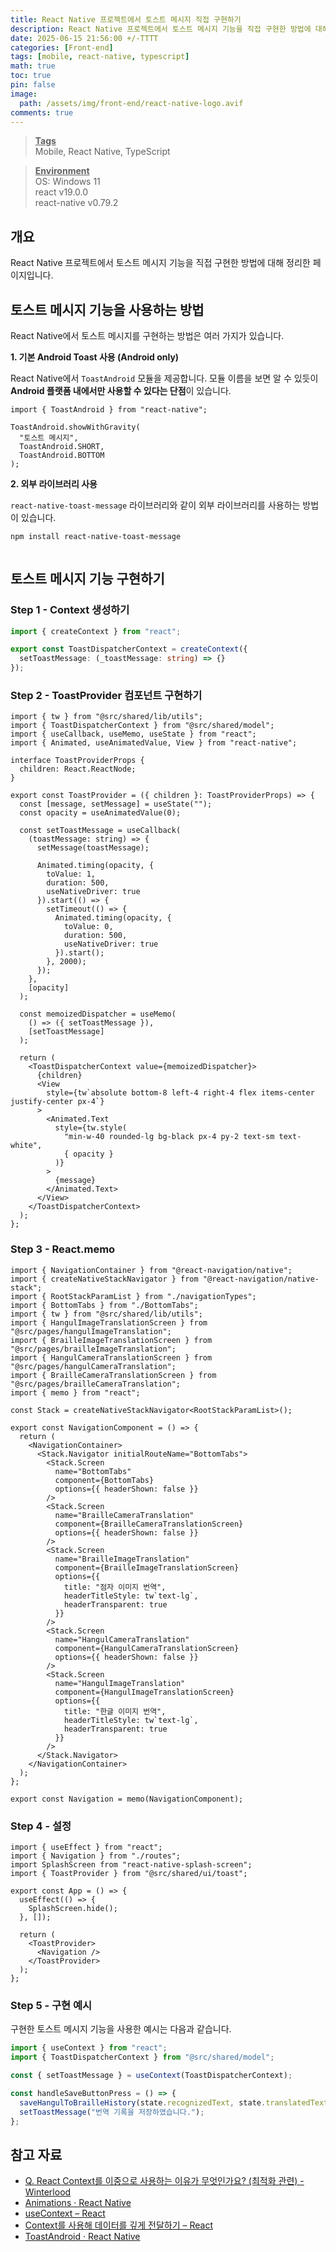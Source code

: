 ```yaml
---
title: React Native 프로젝트에서 토스트 메시지 직접 구현하기
description: React Native 프로젝트에서 토스트 메시지 기능을 직접 구현한 방법에 대해 정리한 페이지입니다.
date: 2025-06-15 21:56:00 +/-TTTT
categories: [Front-end]
tags: [mobile, react-native, typescript]
math: true
toc: true
pin: false
image:
  path: /assets/img/front-end/react-native-logo.avif
comments: true
---
```


<blockquote class="prompt-info"><p><strong><u>Tags</u></strong><br />
Mobile, React Native, TypeScript</p></blockquote>

<blockquote class="prompt-info"><p><strong><u>Environment</u></strong> <br />
OS: Windows 11 <br />
react v19.0.0 <br />
react-native v0.79.2 </p></blockquote>

## 개요

React Native 프로젝트에서 토스트 메시지 기능을 직접 구현한 방법에 대해 정리한 페이지입니다.

## 토스트 메시지 기능을 사용하는 방법

React Native에서 토스트 메시지를 구현하는 방법은 여러 가지가 있습니다.

<b>1. 기본 Android Toast 사용 (Android only)</b>

React Native에서 `ToastAndroid` 모듈을 제공합니다. 모듈 이름을 보면 알 수 있듯이 <b>Android 플랫폼 내에서만 사용할 수 있다는 단점</b>이 있습니다.

```tsx
import { ToastAndroid } from "react-native";

ToastAndroid.showWithGravity(
  "토스트 메시지",
  ToastAndroid.SHORT,
  ToastAndroid.BOTTOM
);
```

<b>2. 외부 라이브러리 사용</b>

`react-native-toast-message` 라이브러리와 같이 외부 라이브러리를 사용하는 방법이 있습니다.

```bash
npm install react-native-toast-message
```

```tsx

```

## 토스트 메시지 기능 구현하기

### Step 1 - Context 생성하기

```typescript
import { createContext } from "react";

export const ToastDispatcherContext = createContext({
  setToastMessage: (_toastMessage: string) => {}
});
```

### Step 2 - ToastProvider 컴포넌트 구현하기

```tsx
import { tw } from "@src/shared/lib/utils";
import { ToastDispatcherContext } from "@src/shared/model";
import { useCallback, useMemo, useState } from "react";
import { Animated, useAnimatedValue, View } from "react-native";

interface ToastProviderProps {
  children: React.ReactNode;
}

export const ToastProvider = ({ children }: ToastProviderProps) => {
  const [message, setMessage] = useState("");
  const opacity = useAnimatedValue(0);

  const setToastMessage = useCallback(
    (toastMessage: string) => {
      setMessage(toastMessage);

      Animated.timing(opacity, {
        toValue: 1,
        duration: 500,
        useNativeDriver: true
      }).start(() => {
        setTimeout(() => {
          Animated.timing(opacity, {
            toValue: 0,
            duration: 500,
            useNativeDriver: true
          }).start();
        }, 2000);
      });
    },
    [opacity]
  );

  const memoizedDispatcher = useMemo(
    () => ({ setToastMessage }),
    [setToastMessage]
  );

  return (
    <ToastDispatcherContext value={memoizedDispatcher}>
      {children}
      <View
        style={tw`absolute bottom-8 left-4 right-4 flex items-center justify-center px-4`}
      >
        <Animated.Text
          style={tw.style(
            "min-w-40 rounded-lg bg-black px-4 py-2 text-sm text-white",
            { opacity }
          )}
        >
          {message}
        </Animated.Text>
      </View>
    </ToastDispatcherContext>
  );
};
```

### Step 3 - React.memo

```tsx
import { NavigationContainer } from "@react-navigation/native";
import { createNativeStackNavigator } from "@react-navigation/native-stack";
import { RootStackParamList } from "./navigationTypes";
import { BottomTabs } from "./BottomTabs";
import { tw } from "@src/shared/lib/utils";
import { HangulImageTranslationScreen } from "@src/pages/hangulImageTranslation";
import { BrailleImageTranslationScreen } from "@src/pages/brailleImageTranslation";
import { HangulCameraTranslationScreen } from "@src/pages/hangulCameraTranslation";
import { BrailleCameraTranslationScreen } from "@src/pages/brailleCameraTranslation";
import { memo } from "react";

const Stack = createNativeStackNavigator<RootStackParamList>();

export const NavigationComponent = () => {
  return (
    <NavigationContainer>
      <Stack.Navigator initialRouteName="BottomTabs">
        <Stack.Screen
          name="BottomTabs"
          component={BottomTabs}
          options={{ headerShown: false }}
        />
        <Stack.Screen
          name="BrailleCameraTranslation"
          component={BrailleCameraTranslationScreen}
          options={{ headerShown: false }}
        />
        <Stack.Screen
          name="BrailleImageTranslation"
          component={BrailleImageTranslationScreen}
          options={{
            title: "점자 이미지 번역",
            headerTitleStyle: tw`text-lg`,
            headerTransparent: true
          }}
        />
        <Stack.Screen
          name="HangulCameraTranslation"
          component={HangulCameraTranslationScreen}
          options={{ headerShown: false }}
        />
        <Stack.Screen
          name="HangulImageTranslation"
          component={HangulImageTranslationScreen}
          options={{
            title: "한글 이미지 번역",
            headerTitleStyle: tw`text-lg`,
            headerTransparent: true
          }}
        />
      </Stack.Navigator>
    </NavigationContainer>
  );
};

export const Navigation = memo(NavigationComponent);
```

### Step 4 - 설정

```tsx
import { useEffect } from "react";
import { Navigation } from "./routes";
import SplashScreen from "react-native-splash-screen";
import { ToastProvider } from "@src/shared/ui/toast";

export const App = () => {
  useEffect(() => {
    SplashScreen.hide();
  }, []);

  return (
    <ToastProvider>
      <Navigation />
    </ToastProvider>
  );
};
```

### Step 5 - 구현 예시

구현한 토스트 메시지 기능을 사용한 예시는 다음과 같습니다.

```typescript
import { useContext } from "react";
import { ToastDispatcherContext } from "@src/shared/model";

const { setToastMessage } = useContext(ToastDispatcherContext);

const handleSaveButtonPress = () => {
  saveHangulToBrailleHistory(state.recognizedText, state.translatedText);
  setToastMessage("번역 기록을 저장하였습니다.");
};
```

## 참고 자료

- <a href="https://www.winterlood.com/qna/React%20Context%EB%A5%BC%20%EC%9D%B4%EC%A4%91%EC%9C%BC%EB%A1%9C%20%EC%82%AC%EC%9A%A9%ED%95%98%EB%8A%94%20%EC%9D%B4%EC%9C%A0" target="_blank">Q. React Context를 이중으로 사용하는 이유가 무엇인가요? (최적화 관련) - Winterlood</a>
- <a href="https://reactnative.dev/docs/animations" target="_blank">Animations · React Native</a>
- <a href="https://ko.react.dev/reference/react/useContext" target="_blank">useContext – React</a>
- <a href="https://ko.react.dev/learn/passing-data-deeply-with-context" target="_blank">Context를 사용해 데이터를 깊게 전달하기 – React</a>
- <a href="https://reactnative.dev/docs/toastandroid" target="_blank">ToastAndroid · React Native</a>
